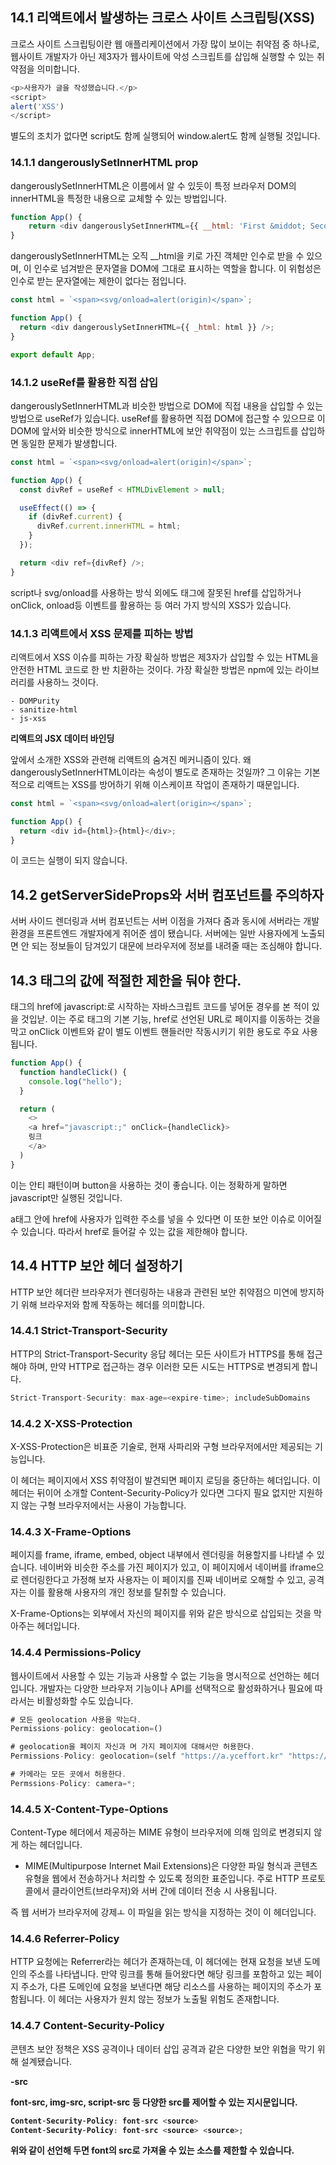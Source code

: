 ## 14.1 리액트에서 발생하는 크로스 사이트 스크립팅(XSS)

크로스 사이트 스크립팅이란 웹 애플리케이션에서 가장 많이 보이는 취약점 중 하나로, 웹사이트 개발자가 아닌 제3자가 웹사이트에 악성 스크립트를 삽입해 실행할 수 있는 취약점을 의미합니다.

```js
<p>사용자가 글을 작성했습니다.</p>
<script>
alert('XSS')
</script>
```

별도의 조치가 없다면 script도 함께 실행되어 window.alert도 함께 실행될 것입니다.

### 14.1.1 dangerouslySetInnerHTML prop

dangerouslySetInnerHTML은 이름에서 알 수 있듯이 특정 브라우저 DOM의 innerHTML을 특정한 내용으로 교체할 수 있는 방법입니다.

```js
function App() {
    return <div dangerouslySetInnerHTML={{ __html: 'First &middot; Second'}}>
}
```

dangerouslySetInnerHTML는 오직 \_\_html을 키로 가진 객체만 인수로 받을 수 있으며, 이 인수로 넘겨받은 문자열을 DOM에 그대로 표시하는 역할을 합니다. 이 위험성은 인수로 받는 문자열에는 제한이 없다는 점입니다.

```js
const html = `<span><svg/onload=alert(origin)</span>`;

function App() {
  return <div dangerouslySetInnerHTML={{ _html: html }} />;
}

export default App;
```

### 14.1.2 useRef를 활용한 직접 삽입

dangerouslySetInnerHTML과 비슷한 방법으로 DOM에 직접 내용을 삽입할 수 있는 방법으로 useRef가 있습니다.
useRef를 활용하면 직접 DOM에 접근할 수 있으므로 이 DOM에 앞서와 비슷한 방식으로 innerHTML에 보안 취약점이 있는 스크립트를 삽입하면 동일한 문제가 발생합니다.

```js
const html = `<span><svg/onload=alert(origin)</span>`;

function App() {
  const divRef = useRef < HTMLDivElement > null;

  useEffect(() => {
    if (divRef.current) {
      divRef.current.innerHTML = html;
    }
  });

  return <div ref={divRef} />;
}
```

script나 svg/onload를 사용하는 방식 외에도 <a> 태그에 잘못된 href를 삽입하거나 onClick, onload등 이벤트를 활용하는 등 여러 가지 방식의 XSS가 있습니다.

### 14.1.3 리액트에서 XSS 문제를 피하는 방법

리액트에서 XSS 이슈를 피하는 가장 확실하 방법은 제3자가 삽입할 수 있는 HTML을 안전한 HTML 코드로 한 반 치환하는 것이다.
가장 확실한 방법은 npm에 있는 라이브러리를 사용하느 것이다.

    - DOMPurity
    - sanitize-html
    - js-xss

<strong>리액트의 JSX 데이터 바인딩</strong>

앞에서 소개한 XSS와 관련해 리액트의 숨겨진 메커니즘이 있다. 왜 dangerouslySetInnerHTML이라는 속성이 별도로 존재하는 것일까? 그 이유는 기본적으로 리액트는 XSS를 방어하기 위해 이스케이프 작업이 존재하기 때문입니다.

```js
const html = `<span><svg/onload=alert(origin></span>`;

function App() {
  return <div id={html}>{html}</div>;
}
```

이 코드는 실행이 되지 않습니다.

## 14.2 getServerSideProps와 서버 컴포넌트를 주의하자

서버 사이드 렌더링과 서버 컴포넌트는 서버 이점을 가져다 줌과 동시에 서버라는 개발 환경을 프론트엔드 개발자에게 쥐어준 셈이 됐습니다. 서버에는 일반 사용자에게 노출되면 안 되는 정보들이 담겨있기 대문에 브라우저에 정보를 내려줄 때는 조심해야 합니다.

## 14.3 <a> 태그의 값에 적절한 제한을 둬야 한다.

<a>태그의 href에 javascript:로 시작하는 자바스크립트 코드를 넣어둔 경우를 본 적이 있을 것입낟. 이는 주로 <a> 태그의 기본 기능, href로 선언된 URL로 페이지를 이동하는 것을 막고 onClick 이벤트와 같이 별도 이벤트 핸들러만 작동시키기 위한 용도로 주요 사용됩니다.

```js
function App() {
  function handleClick() {
    console.log("hello");
  }

  return (
    <>
    <a href="javascript:;" onClick={handleClick}>
    링크
    </a>
  )
}
```

이는 안티 패턴이며 button을 사용하는 것이 좋습니다. 이는 정확하게 말하면javascript만 실행된 것입니다.

a태그 안에 href에 사용자가 입력한 주소를 넣을 수 있다면 이 또한 보안 이슈로 이어질 수 있습니다. 따라서 href로 들어갈 수 있는 값을 제한해야 합니다.

## 14.4 HTTP 보안 헤더 설정하기

HTTP 보안 헤더란 브라우저가 렌더링하는 내용과 관련된 보안 취약점으 미연에 방지하기 위해 브라우저와 함께 작동하는 헤더를 의미합니다.

### 14.4.1 Strict-Transport-Security

HTTP의 Strict-Transport-Security 응답 헤더는 모든 사이트가 HTTPS를 통해 접근해야 하며, 만약 HTTP로 접근하는 경우 이러한 모든 시도는 HTTPS로 변경되게 합니다.

```js
Strict-Transport-Security: max-age=<expire-time>; includeSubDomains
```

### 14.4.2 X-XSS-Protection

X-XSS-Protection은 비표준 기술로, 현재 사파리와 구형 브라우저에서만 제공되는 기능입니다.

이 헤더는 페이지에서 XSS 취약점이 발견되면 페이지 로딩을 중단하는 헤더입니다. 이 헤더는 뒤이어 소개할 Content-Security-Policy가 있다면 그다지 필요 없지만 지원하지 않는 구형 브라우저에서는 사용이 가능합니다.

### 14.4.3 X-Frame-Options

페이지를 frame, iframe, embed, object 내부에서 렌더링을 허용할지를 나타낼 수 있습니다.
네이버와 비슷한 주소를 가진 페이지가 있고, 이 페이지에서 네이버를 iframe으로 렌더링한다고 가정해 보자 사용자는 이 페이지를 진짜 네이버로 오해할 수 있고, 공격자는 이를 활용해 사용자의 개인 정보를 탈취할 수 있습니다.

X-Frame-Options는 외부에서 자신의 페이지를 위와 같은 방식으로 삽입되는 것을 막아주는 헤더입니다.

### 14.4.4 Permissions-Policy

웹사이트에서 사용할 수 있는 기능과 사용할 수 없는 기능을 명시적으로 선언하는 헤더입니다. 개발자는 다양한 브라우저 기능이나 API를 선택적으로 활성화하거나 필요에 따라서는 비활성화할 수도 있습니다.

```js
# 모든 geolocation 사용을 막는다.
Permissions-policy: geolocation=()

# geolocation을 페이지 자신과 며 가지 페이지에 대해서만 허용한다.
Permissions-Policy: geolocation=(self "https://a.yceffort.kr" "https://b.yceffort.kr")

# 카메라는 모든 곳에서 허용한다.
Permssions-Policy: camera=*;
```

### 14.4.5 X-Content-Type-Options

Content-Type 헤더에서 제공하는 MIME 유형이 브라우저에 의해 임의로 변경되지 않게 하는 헤더입니다.

- MIME(Multipurpose Internet Mail Extensions)은 다양한 파일 형식과 콘텐츠 유형을 웹에서 전송하거나 처리할 수 있도록 정의한 표준입니다. 주로 HTTP 프로토콜에서 클라이언트(브라우저)와 서버 간에 데이터 전송 시 사용됩니다.

즉 웹 서버가 브라우저에 강제ㅗ 이 파일을 읽는 방식을 지정하는 것이 이 헤더입니다.

### 14.4.6 Referrer-Policy

HTTP 요청에는 Referrer라는 헤더가 존재하는데, 이 헤더에는 현재 요청을 보낸 도메인의 주소를 나타냅니다. 만약 링크를 통해 들어왔다면 해당 링크를 포함하고 있는 페이지 주소가, 다른 도메인에 요청을 보낸다면 해당 리소스를 사용하는 페이지의 주소가 포함됩니다. 이 헤더는 사용자가 원치 않는 정보가 노출될 위험도 존재합니다.

### 14.4.7 Content-Security-Policy

콘텐츠 보안 정책은 XSS 공격이나 데이터 삽입 공격과 같은 다양한 보안 위협을 막기 위해 설계됐습니다.

<strong>-src

font-src, img-src, script-src 등 다양한 src를 제어할 수 있는 지시문입니다.

```js
Content-Security-Policy: font-src <source>
Content-Security-Policy: font-src <source> <source>;
```

위와 같이 선언해 두면 font의 src로 가져올 수 있는 소스를 제한할 수 있습니다.
